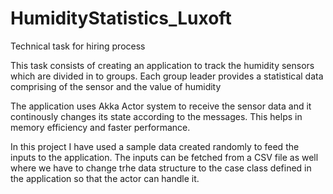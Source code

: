 # HumidityStatistics_Luxoft
Technical task for hiring process

This task consists of creating an application to track the humidity sensors which are divided in to groups.
Each group leader provides a statistical data comprising of the sensor and the value of humidity

The application uses Akka Actor system to receive the sensor data and it continously changes its state according to the messages. This helps in memory efficiency and faster performance.

In this project I have used a sample data created randomly to feed the inputs to the application. The inputs can be fetched from a CSV file as well where we have to change trhe data structure to the case class defined in the application so that the actor can handle it.

